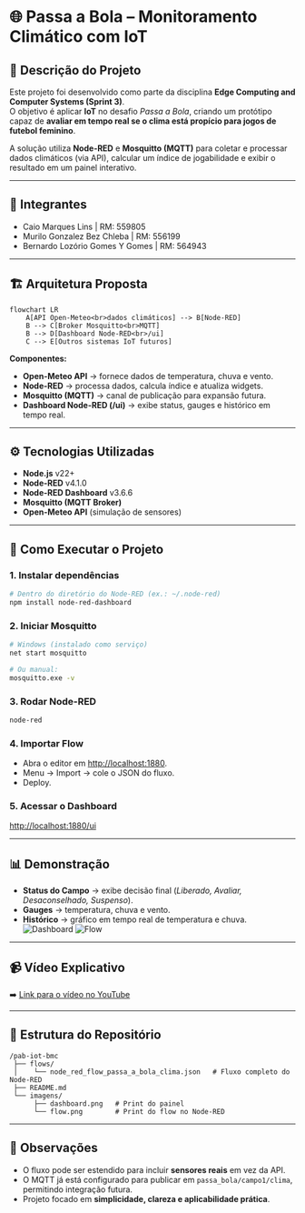 # 🌐 Passa a Bola – Monitoramento Climático com IoT

## 📌 Descrição do Projeto
Este projeto foi desenvolvido como parte da disciplina **Edge Computing and Computer Systems (Sprint 3)**.  
O objetivo é aplicar **IoT** no desafio *Passa a Bola*, criando um protótipo capaz de **avaliar em tempo real se o clima está propício para jogos de futebol feminino**.

A solução utiliza **Node-RED** e **Mosquitto (MQTT)** para coletar e processar dados climáticos (via API), calcular um índice de jogabilidade e exibir o resultado em um painel interativo.

---

## 👥 Integrantes
- Caio Marques Lins | RM: 559805  
- Murilo Gonzalez Bez Chleba | RM: 556199  
- Bernardo Lozório Gomes Y Gomes | RM: 564943  

---

## 🏗️ Arquitetura Proposta
```mermaid
flowchart LR
    A[API Open-Meteo<br>dados climáticos] --> B[Node-RED]
    B --> C[Broker Mosquitto<br>MQTT]
    B --> D[Dashboard Node-RED<br>/ui]
    C --> E[Outros sistemas IoT futuros]
```

**Componentes:**
- **Open-Meteo API** → fornece dados de temperatura, chuva e vento.  
- **Node-RED** → processa dados, calcula índice e atualiza widgets.  
- **Mosquitto (MQTT)** → canal de publicação para expansão futura.  
- **Dashboard Node-RED (/ui)** → exibe status, gauges e histórico em tempo real.  

---

## ⚙️ Tecnologias Utilizadas
- **Node.js** v22+  
- **Node-RED** v4.1.0  
- **Node-RED Dashboard** v3.6.6  
- **Mosquitto (MQTT Broker)**  
- **Open-Meteo API** (simulação de sensores)  

---

## 🚀 Como Executar o Projeto

### 1. Instalar dependências
```bash
# Dentro do diretório do Node-RED (ex.: ~/.node-red)
npm install node-red-dashboard
```

### 2. Iniciar Mosquitto
```bash
# Windows (instalado como serviço)
net start mosquitto

# Ou manual:
mosquitto.exe -v
```

### 3. Rodar Node-RED
```bash
node-red
```

### 4. Importar Flow
- Abra o editor em [http://localhost:1880](http://localhost:1880).  
- Menu → Import → cole o JSON do fluxo.  
- Deploy.

### 5. Acessar o Dashboard
[http://localhost:1880/ui](http://localhost:1880/ui)  

---

## 📊 Demonstração
- **Status do Campo** → exibe decisão final (*Liberado, Avaliar, Desaconselhado, Suspenso*).  
- **Gauges** → temperatura, chuva e vento.  
- **Histórico** → gráfico em tempo real de temperatura e chuva.  
![Dashboard](image1.png)
![Flow](image2.png)

---

## 📹 Vídeo Explicativo
➡️ [Link para o vídeo no YouTube](https://youtube.com)

---

## 📂 Estrutura do Repositório
```
/pab-iot-bmc
 ├── flows/
 │    └── node_red_flow_passa_a_bola_clima.json   # Fluxo completo do Node-RED
 ├── README.md
 └── imagens/
      ├── dashboard.png   # Print do painel
      └── flow.png        # Print do flow no Node-RED
```

---

## 📌 Observações
- O fluxo pode ser estendido para incluir **sensores reais** em vez da API.  
- O MQTT já está configurado para publicar em `passa_bola/campo1/clima`, permitindo integração futura.  
- Projeto focado em **simplicidade, clareza e aplicabilidade prática**.  
